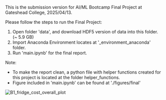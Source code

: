 This is the submission version for AI/ML Bootcamp Final Project at Gateshead College, 2025/04/13.

Please follow the steps to run the Final Project:
1. Open folder 'data', and download HDF5 version of data into this folder. (~ 5.9 GB)
2. Import Anaconda Environment locates at '_environment_anaconda' folder.
3. Run 'main.ipynb' for the final report.

Note:
- To make the report clean, a python file with helper functions created for this project is located at the folder helper_functions.
- Figure included in 'main.ipynb' can be found at './figures/final'

![B1_fridge_cost_overall_plot](https://github.com/user-attachments/assets/320dff86-17df-4d7d-aa15-95e4fe930479)

